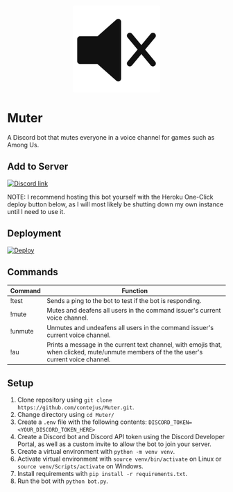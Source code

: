 <p align="center">
  <img src="./logo.png" width="200" title="Muter" alt="Muter">
</p>

# Muter
A Discord bot that mutes everyone in a voice channel for games such as Among Us. 

## Add to Server
<a href="https://discord.com/api/oauth2/authorize?client_id=748619099604647988&permissions=12591104&scope=bot">
    <img src="https://discord.com/assets/e4923594e694a21542a489471ecffa50.svg" alt="Discord link" width="150"/>
</a>

NOTE: I recommend hosting this bot yourself with the Heroku One-Click deploy button below, as I will most likely be shutting down my own instance until I need to use it. 

## Deployment
[![Deploy](https://www.herokucdn.com/deploy/button.svg)](https://heroku.com/deploy?template=https://github.com/contejus/Muter/tree/master)

## Commands 

| Command | Function |
| ----------- | ----------- |
| !test | Sends a ping to the bot to test if the bot is responding. |
| !mute | Mutes and deafens all users in the command issuer's current voice channel. |
| !unmute | Unmutes and undeafens all users in the command issuer's current voice channel. |
| !au | Prints a message in the current text channel, with emojis that, when clicked, mute/unmute members of the the user's current voice channel. |

## Setup
1. Clone repository using `git clone https://github.com/contejus/Muter.git`.
2. Change directory using `cd Muter/`
3. Create a `.env` file with the following contents:
    `DISCORD_TOKEN=<YOUR_DISCORD_TOKEN_HERE>`
4. Create a Discord bot and Discord API token using the Discord Developer Portal, as well as a custom invite to allow the bot to join your server.
5. Create a virtual environment with `python -m venv venv`.
6. Activate virtual environment with `source venv/bin/activate` on Linux or `source venv/Scripts/activate` on Windows.
7. Install requirements with `pip install -r requirements.txt`.
8. Run the bot with `python bot.py`.
